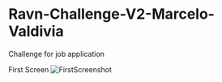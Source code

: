 # Ravn-Challenge-V2-Marcelo-Valdivia

Challenge for job application

First Screen
![FirstScreenshot](https://user-images.githubusercontent.com/64241651/133698148-1f57e388-1ba1-455b-8779-a4ed79e1f95e.png)


